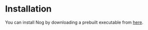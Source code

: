 # Installation

You can install Nog by downloading a prebuilt executable from [here](https://github.com/TimUntersberger/nog/releases/tag/master-release).
